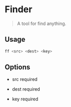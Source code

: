 # Finder

> A tool for find anything.

## Usage

~~~bash
ff <src> <dest> <key>
~~~

## Options

- src
    required

- dest
    required

- key
    required
